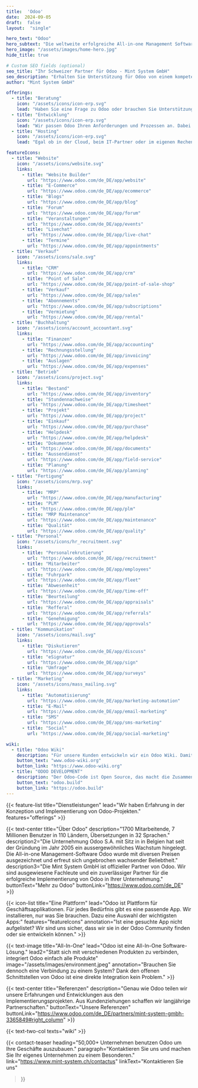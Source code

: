 ```yaml
---
title:  'Odoo'
date:  2024-09-05
draft:  false
layout:  "single"

hero_text: "Odoo"
hero_subtext: "Die weltweite erfolgreiche All-in-one Management Software. Dank modernster Technik so individuell wie ihre Firma."
hero_image: "/assets/images/home-hero.jpg"
hide_title: true

# Custom SEO fields (optional)
seo_title: "Ihr Schweizer Partner für Odoo - Mint System GmbH"
seo_description: "Erhalten Sie Unterstützung für Odoo von einem kompetenten Schweizer Partner. Dank modernster Technik schaffen wir den entscheidenden Vorsprung für Ihr Unternehmen."
author: "Mint System GmbH"

offerings:
  - title: "Beratung"
    icon: "/assets/icons/icon-erp.svg"
    lead: "Haben Sie eine Frage zu Odoo oder brauchen Sie Unterstützung bei der Konfiguration und Implementation? Dann sind Sie bei uns genau richtig."
  - title: "Entwicklung"
    icon: "/assets/icons/icon-erp.svg"
    lead: "Wir passen Odoo Ihren Anforderungen und Prozessen an. Dabei bauen wir auf Erfahrungen und Entwicklungen aus vergangenen Projekten auf."
  - title: "Hosting"
    icon: "/assets/icons/icon-erp.svg"
    lead: "Egal ob in der Cloud, beim IT-Partner oder im eigenen Rechenzentrum, wir stellen ein zuverlässiges und stabiles Odoo-Hosting für Sie bereit."

featureIcons:
  - title: "Website"
    icon: "/assets/icons/website.svg"
    links:
      - title: "Website Builder"
        url: "https://www.odoo.com/de_DE/app/website"
      - title: "E-Commerce"
        url: "https://www.odoo.com/de_DE/app/ecommerce"
      - title: "Blogs"
        url: "https://www.odoo.com/de_DE/app/blog"
      - title: "Forum"
        url: "https://www.odoo.com/de_DE/app/forum"
      - title: "Veranstaltungen"
        url: "https://www.odoo.com/de_DE/app/events"
      - title: "Livechat"
        url: "https://www.odoo.com/de_DE/app/live-chat"
      - title: "Termine"
        url: "https://www.odoo.com/de_DE/app/appointments"
  - title: "Verkauf"
    icon: "/assets/icons/sale.svg"
    links:
      - title: "CRM"
        url: "https://www.odoo.com/de_DE/app/crm"
      - title: "Point of Sale"
        url: "https://www.odoo.com/de_DE/app/point-of-sale-shop"
      - title: "Verkauf"
        url: "https://www.odoo.com/de_DE/app/sales"
      - title: "Abonnements"
        url: "https://www.odoo.com/de_DE/app/subscriptions"
      - title: "Vermietung"
        url: "https://www.odoo.com/de_DE/app/rental"
  - title: "Buchhaltung"
    icon: "/assets/icons/account_accountant.svg"
    links:
      - title: "Finanzen"
        url: "https://www.odoo.com/de_DE/app/accounting"
      - title: "Rechnungsstellung"
        url: "https://www.odoo.com/de_DE/app/invoicing"
      - title: "Auslagen"
        url: "https://www.odoo.com/de_DE/app/expenses"
  - title: "Betrieb"
    icon: "/assets/icons/project.svg"
    links:
      - title: "Bestand"
        url: "https://www.odoo.com/de_DE/app/inventory"
      - title: "Stundennachweise"
        url: "https://www.odoo.com/de_DE/app/timesheet"
      - title: "Projekt"
        url: "https://www.odoo.com/de_DE/app/project"
      - title: "Einkauf"
        url: "https://www.odoo.com/de_DE/app/purchase"
      - title: "Helpdesk"
        url: "https://www.odoo.com/de_DE/app/helpdesk"
      - title: "Dokumente"
        url: "https://www.odoo.com/de_DE/app/documents"
      - title: "Aussendienst"
        url: "https://www.odoo.com/de_DE/app/field-service"
      - title: "Planung"
        url: "https://www.odoo.com/de_DE/app/planning"
  - title: "Fertigung"
    icon: "/assets/icons/mrp.svg"
    links:
      - title: "MRP"
        url: "https://www.odoo.com/de_DE/app/manufacturing"
      - title: "PLM"
        url: "https://www.odoo.com/de_DE/app/plm"
      - title: "MRP Maintenance"
        url: "https://www.odoo.com/de_DE/app/maintenance"
      - title: "Qualität"
        url: "https://www.odoo.com/de_DE/app/quality"
  - title: "Personal"
    icon: "/assets/icons/hr_recruitment.svg"
    links:
      - title: "Personalrekrutierung"
        url: "https://www.odoo.com/de_DE/app/recruitment"
      - title: "Mitarbeiter"
        url: "https://www.odoo.com/de_DE/app/employees"
      - title: "Fuhrpark"
        url: "https://www.odoo.com/de_DE/app/fleet"
      - title: "Abwesenheit"
        url: "https://www.odoo.com/de_DE/app/time-off"
      - title: "Beurteilung"
        url: "https://www.odoo.com/de_DE/app/appraisals"
      - title: "Refferal"
        url: "https://www.odoo.com/de_DE/app/referrals"
      - title: "Genehmigung"
        url: "https://www.odoo.com/de_DE/app/approvals"
  - title: "Kommunikation"
    icon: "/assets/icons/mail.svg"
    links:
      - title: "Diskutieren"
        url: "https://www.odoo.com/de_DE/app/discuss"
      - title: "eSignatur"
        url: "https://www.odoo.com/de_DE/app/sign"
      - title: "Umfrage"
        url: "https://www.odoo.com/de_DE/app/surveys"
  - title: "Marketing"
    icon: "/assets/icons/mass_mailing.svg"
    links:
      - title: "Automatisierung"
        url: "https://www.odoo.com/de_DE/app/marketing-automation"
      - title: "E-Mail"
        url: "https://www.odoo.com/de_DE/app/email-marketing"
      - title: "SMS"
        url: "https://www.odoo.com/de_DE/app/sms-marketing"
      - title: "Social"
        url: "https://www.odoo.com/de_DE/app/social-marketing"

wiki:
  - title: "Odoo Wiki"
    description: "Für unsere Kunden entwickeln wir ein Odoo Wiki. Damit lernen Benutzer den Umgang mit Odoo in kürzester Zeit und haben ein ausführliches Nachschlagewerk."
    button_text: "www.odoo-wiki.org"
    button_link: "https://www.odoo-wiki.org"
  - title: "ODOO DEVELOPMENT"
    description: "Der Odoo-Code ist Open Source, das macht die Zusammenarbeit einfacher. Deshalb veröffentlichen wir unsere Odoo-Entwicklungen sowie unsere Entwicklungsumgebung."
    button_text: "odoo.build"
    button_link: "https://odoo.build"
--- 
```


{{< feature-list title="Dienstleistungen" lead="Wir haben Erfahrung in der Konzeption und Implementierung von Odoo-Projekten." features="offerings" >}}

{{< text-center 
  title="Über Odoo"
  description="1700 Mitarbeitende, 7 Millionen Benutzer in 110 Ländern, Übersetzungen in 32 Sprachen."
  description2="Die Unternehmung Odoo S.A. mit Sitz in in Belgien hat seit der Gründung im Jahr 2005 ein aussergewöhnliches Wachstum hingelegt. Die All-in-one Management-Software Odoo wurde mit diversen Preisen ausgezeichnet und erfreut sich ungebrochen wachsender Beliebtheit."
  description3="Die Mint System GmbH ist offizieller Partner von Odoo. Wir sind ausgewiesene Fachleute und ein zuverlässiger Partner für die erfolgreiche Implementierung von Odoo in Ihrer Unternehmung."
  buttonText="Mehr zu Odoo"
  buttonLink="https://www.odoo.com/de_DE" >}}


{{< icon-list title="Eine Plattform" lead="Odoo ist Plattform für Geschäftsapplikationen. Für jedes Bedürfnis gibt es eine passende App. Wir installieren, nur was Sie brauchen. Dazu eine Auswahl der wichtigsten Apps:" features="featureIcons" annotation="Ist eine gesuchte App nicht aufgelistet? Wir sind uns sicher, dass wir sie in der Odoo Community finden oder sie entwickeln können." >}}

{{< text-image title="All-In-One" lead="Odoo ist eine All-In-One Software-Lösung." lead2="Statt sich mit verschiedenen Produkten zu verbinden, integriert Odoo einfach alle Produkte" image="/assets/images/environment.jpeg" annotation="Brauchen Sie dennoch eine Verbindung zu einem System? Dank den offenen Schnittstellen von Odoo ist eine direkte Integration kein Problem." >}}

{{< text-center 
  title="Referenzen"
  description="Genau wie Odoo teilen wir unsere Erfahrungen und Entwicklungen aus den Implementierungsprojekten. Aus Kundenziehungen schaffen wir langjährige Partnerschaften."
  buttonText="Unsere Referenzen"
  buttonLink="https://www.odoo.com/de_DE/partners/mint-system-gmbh-3365849#right_column" >}}

{{< text-two-col texts="wiki" >}}

{{< contact-teaser 
    heading="50,000+ Unternehmen benutzen Odoo um Ihre Geschäfte auszubauen." 
    paragraph="Kontaktieren Sie uns und machen Sie Ihr eigenes Unternehmen zu einem Besonderen." 
    link="https://www.mint-system.ch/contactus" 
    linkText="Kontaktieren Sie uns" 
>}}
